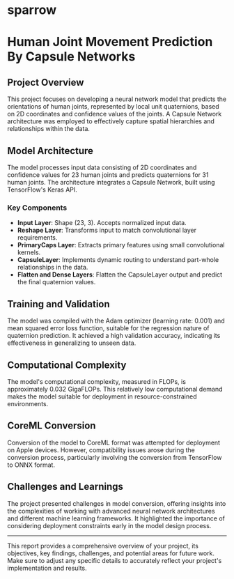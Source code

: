 # sparrow

# Human Joint Movement Prediction By Capsule Networks

## Project Overview
This project focuses on developing a neural network model that predicts the orientations of human joints, represented by local unit quaternions, based on 2D coordinates and confidence values of the joints. A Capsule Network architecture was employed to effectively capture spatial hierarchies and relationships within the data.

## Model Architecture
The model processes input data consisting of 2D coordinates and confidence values for 23 human joints and predicts quaternions for 31 human joints. The architecture integrates a Capsule Network, built using TensorFlow's Keras API.

### Key Components
- **Input Layer**: Shape (23, 3). Accepts normalized input data.
- **Reshape Layer**: Transforms input to match convolutional layer requirements.
- **PrimaryCaps Layer**: Extracts primary features using small convolutional kernels.
- **CapsuleLayer**: Implements dynamic routing to understand part-whole relationships in the data.
- **Flatten and Dense Layers**: Flatten the CapsuleLayer output and predict the final quaternion values.

## Training and Validation
The model was compiled with the Adam optimizer (learning rate: 0.001) and mean squared error loss function, suitable for the regression nature of quaternion prediction. It achieved a high validation accuracy, indicating its effectiveness in generalizing to unseen data.

## Computational Complexity
The model's computational complexity, measured in FLOPs, is approximately 0.032 GigaFLOPs. This relatively low computational demand makes the model suitable for deployment in resource-constrained environments.

## CoreML Conversion
Conversion of the model to CoreML format was attempted for deployment on Apple devices. However, compatibility issues arose during the conversion process, particularly involving the conversion from TensorFlow to ONNX format.

## Challenges and Learnings
The project presented challenges in model conversion, offering insights into the complexities of working with advanced neural network architectures and different machine learning frameworks. It highlighted the importance of considering deployment constraints early in the model design process.

---

This report provides a comprehensive overview of your project, its objectives, key findings, challenges, and potential areas for future work. Make sure to adjust any specific details to accurately reflect your project's implementation and results.
